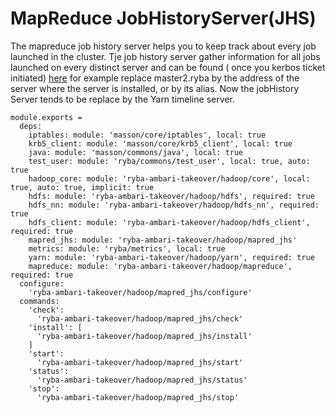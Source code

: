 
# MapReduce JobHistoryServer(JHS)

The mapreduce job history server helps you to keep track about every job launched in the cluster.
Tje job history server gather information for all jobs launched on every distinct server and can be found ( once you kerbos ticket initiated) [here](http://master1.ryba:19888/jobhistory) for example
replace master2.ryba by the address of the server where the server is installed, or by its alias.
Now the jobHistory Server tends to be replace by the Yarn timeline server.


    module.exports =
      deps:
        iptables: module: 'masson/core/iptables', local: true
        krb5_client: module: 'masson/core/krb5_client', local: true
        java: module: 'masson/commons/java', local: true
        test_user: module: 'ryba/commons/test_user', local: true, auto: true
        hadoop_core: module: 'ryba-ambari-takeover/hadoop/core', local: true, auto: true, implicit: true
        hdfs: module: 'ryba-ambari-takeover/hadoop/hdfs', required: true
        hdfs_nn: module: 'ryba-ambari-takeover/hadoop/hdfs_nn', required: true
        hdfs_client: module: 'ryba-ambari-takeover/hadoop/hdfs_client', required: true
        mapred_jhs: module: 'ryba-ambari-takeover/hadoop/mapred_jhs'
        metrics: module: 'ryba/metrics', local: true
        yarn: module: 'ryba-ambari-takeover/hadoop/yarn', required: true
        mapreduce: module: 'ryba-ambari-takeover/hadoop/mapreduce', required: true
      configure:
        'ryba-ambari-takeover/hadoop/mapred_jhs/configure'
      commands:
        'check':
          'ryba-ambari-takeover/hadoop/mapred_jhs/check'
        'install': [
          'ryba-ambari-takeover/hadoop/mapred_jhs/install'
        ]
        'start':
          'ryba-ambari-takeover/hadoop/mapred_jhs/start'
        'status':
          'ryba-ambari-takeover/hadoop/mapred_jhs/status'
        'stop':
          'ryba-ambari-takeover/hadoop/mapred_jhs/stop'

[druid]: http://druid.io/docs/latest/configuration/hadoop.html
[amb-mr-site]: https://github.com/apache/ambari/blob/trunk/ambari-server/src/main/resources/stacks/HDP/2.3/services/YARN/configuration-mapred/mapred-site.xml
